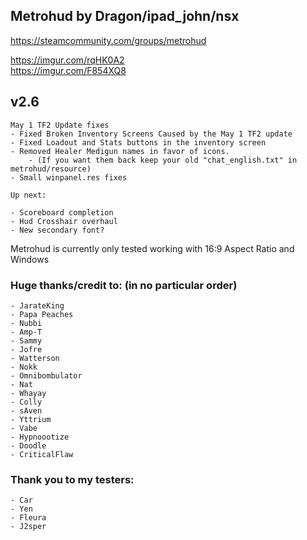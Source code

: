 
## Metrohud by Dragon/ipad_john/nsx

https://steamcommunity.com/groups/metrohud


https://imgur.com/rqHK0A2    
https://imgur.com/F854XQ8


## v2.6 
	May 1 TF2 Update fixes
	- Fixed Broken Inventory Screens Caused by the May 1 TF2 update
	- Fixed Loadout and Stats buttons in the inventory screen
	- Removed Healer Medigun names in favor of icons. 
		- (If you want them back keep your old "chat_english.txt" in metrohud/resource)
	- Small winpanel.res fixes 

	Up next:

	- Scoreboard completion
	- Hud Crosshair overhaul
	- New secondary font?



Metrohud is currently only tested working with 16:9 Aspect Ratio and Windows


### Huge thanks/credit to: (in no particular order)  
	- JarateKing
	- Papa Peaches
	- Nubbi
	- Amp-T
	- Sammy
	- Jofre
	- Watterson
	- Nokk
	- Omnibombulator
	- Nat
	- Whayay
	- Colly
	- sAven
	- Yttrium
	- Vabe
	- Hypnoootize
	- Doodle
	- CriticalFlaw


### Thank you to my testers: 
	- Car
	- Yen
	- Fleura
	- J2sper 






